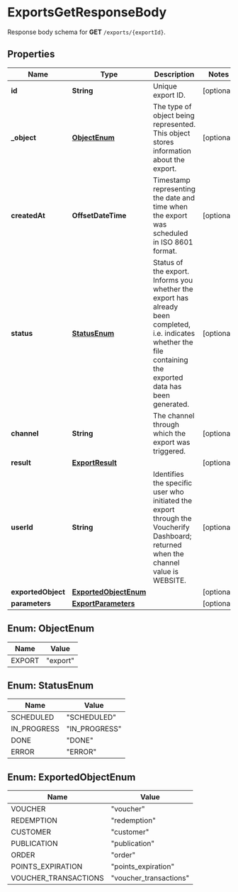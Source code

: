 

# ExportsGetResponseBody

Response body schema for **GET** `/exports/{exportId}`.

## Properties

| Name | Type | Description | Notes |
|------------ | ------------- | ------------- | -------------|
|**id** | **String** | Unique export ID. |  [optional] |
|**_object** | [**ObjectEnum**](#ObjectEnum) | The type of object being represented. This object stores information about the export. |  [optional] |
|**createdAt** | **OffsetDateTime** | Timestamp representing the date and time when the export was scheduled in ISO 8601 format. |  [optional] |
|**status** | [**StatusEnum**](#StatusEnum) | Status of the export. Informs you whether the export has already been completed, i.e. indicates whether the file containing the exported data has been generated. |  [optional] |
|**channel** | **String** | The channel through which the export was triggered. |  [optional] |
|**result** | [**ExportResult**](ExportResult.md) |  |  [optional] |
|**userId** | **String** | Identifies the specific user who initiated the export through the Voucherify Dashboard; returned when the channel value is WEBSITE. |  [optional] |
|**exportedObject** | [**ExportedObjectEnum**](#ExportedObjectEnum) |  |  [optional] |
|**parameters** | [**ExportParameters**](ExportParameters.md) |  |  [optional] |



## Enum: ObjectEnum

| Name | Value |
|---- | -----|
| EXPORT | &quot;export&quot; |



## Enum: StatusEnum

| Name | Value |
|---- | -----|
| SCHEDULED | &quot;SCHEDULED&quot; |
| IN_PROGRESS | &quot;IN_PROGRESS&quot; |
| DONE | &quot;DONE&quot; |
| ERROR | &quot;ERROR&quot; |



## Enum: ExportedObjectEnum

| Name | Value |
|---- | -----|
| VOUCHER | &quot;voucher&quot; |
| REDEMPTION | &quot;redemption&quot; |
| CUSTOMER | &quot;customer&quot; |
| PUBLICATION | &quot;publication&quot; |
| ORDER | &quot;order&quot; |
| POINTS_EXPIRATION | &quot;points_expiration&quot; |
| VOUCHER_TRANSACTIONS | &quot;voucher_transactions&quot; |



